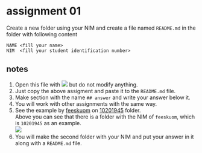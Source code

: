 # assignment 01
Create a new folder using your NIM and create a file named `README.md` in the folder with following content

```
NAME <fill your name>
NIM  <fill your student identification number>
```


## notes
1. Open this file with ![](edit-file-button.png) but do not modify anything.
2. Just copy the above assigment and paste it to the `README.md` file.
3. Make section with the name `## answer` and write your answer below it. 
4. You will work with other assignments with the same way.
5. See the example by [feeskuom](https://github.com/feeskoum) on [10201945](10201945) folder. \
  Above you can see that there is a folder with the NIM of `feeskuom`, which is `10201945` as an example. \
  ![](answer-folders.png)
6. You will make the second folder with your NIM and put your answer in it along with a `README.md` file.
